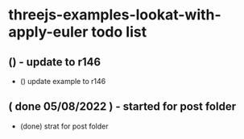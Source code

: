 # threejs-examples-lookat-with-apply-euler todo list

## () - update to r146
* () update example to r146

## ( done 05/08/2022 ) - started for post folder
* (done) strat for post folder
